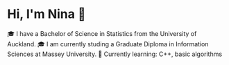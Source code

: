 # Hi, I'm Nina 👋

🎓 I have a Bachelor of Science in Statistics from the University of Auckland. 
🎓 I am currently studing a Graduate Diploma in Information Sciences at Massey University. 
🧠 Currently learning: C++, basic algorithms  


